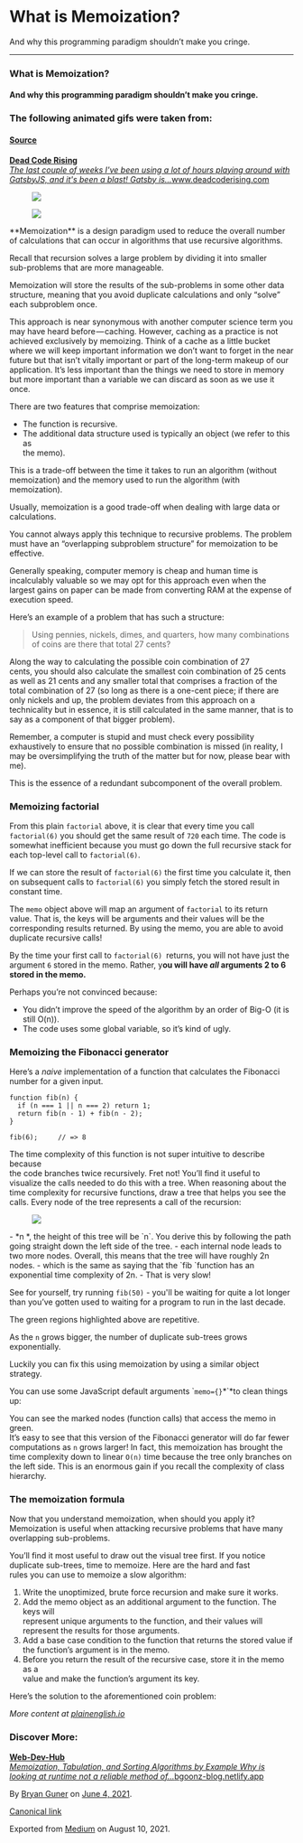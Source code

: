 # What is Memoization?

And why this programming paradigm shouldn’t make you cringe.

---

### What is Memoization?

#### And why this programming paradigm shouldn’t make you cringe.

### The following animated gifs were taken from:

#### <a href="https://www.deadcoderising.com/2017-06-13-why-pure-functions-4-benefits-to-embrace-2/" class="markup--anchor markup--h4-anchor">Source</a>

<a href="https://www.deadcoderising.com/" class="markup--anchor markup--mixtapeEmbed-anchor" title="https://www.deadcoderising.com/"><strong>Dead Code Rising</strong><br />
<em>The last couple of weeks I've been using a lot of hours playing around with GatsbyJS, and it's been a blast! Gatsby is…</em>www.deadcoderising.com</a><a href="https://www.deadcoderising.com/" class="js-mixtapeImage mixtapeImage u-ignoreBlock"></a>

<figure><img src="https://cdn-images-1.medium.com/max/800/1*Ey6rNclUY-Rp3iqM9Ytnag.gif" class="graf-image" /></figure><figure><img src="https://cdn-images-1.medium.com/max/800/0*w0txnjkmBo2z0COv.png" class="graf-image" /></figure>**Memoization** is a design paradigm used to reduce the overall number of  
calculations that can occur in algorithms that use recursive algorithms.

Recall that recursion solves a large problem by dividing it into smaller  
sub-problems that are more manageable.

Memoization will store the results of the sub-problems in some other data structure, meaning that you avoid duplicate calculations and only “solve” each subproblem once.

This approach is near synonymous with another computer science term you may have heard before — caching. However, caching as a practice is not achieved exclusively by memoizing. Think of a cache as a little bucket where we will keep important information we don’t want to forget in the near future but that isn’t vitally important or part of the long-term makeup of our application. It’s less important than the things we need to store in memory but more important than a variable we can discard as soon as we use it once.

There are two features that comprise memoization:

- <span id="0b0b">The function is recursive.</span>
- <span id="65a0">The additional data structure used is typically an object (we refer to this as  
  the memo).</span>

This is a trade-off between the time it takes to run an algorithm (without  
memoization) and the memory used to run the algorithm (with memoization).

Usually, memoization is a good trade-off when dealing with large data or  
calculations.

You cannot always apply this technique to recursive problems. The problem must have an “overlapping subproblem structure” for memoization to be effective.

Generally speaking, computer memory is cheap and human time is incalculably valuable so we may opt for this approach even when the largest gains on paper can be made from converting RAM at the expense of execution speed.

Here’s an example of a problem that has such a structure:

> Using pennies, nickels, dimes, and quarters, how many combinations  
> of coins are there that total 27 cents?

Along the way to calculating the possible coin combination of 27  
cents, you should also calculate the smallest coin combination of 25 cents as well as 21 cents and any smaller total that comprises a fraction of the total combination of 27 (so long as there is a one-cent piece; if there are only nickels and up, the problem deviates from this approach on a technicality but in essence, it is still calculated in the same manner, that is to say as a component of that bigger problem).

Remember, a computer is stupid and must check every possibility exhaustively to ensure that no possible combination is missed (in reality, I may be oversimplifying the truth of the matter but for now, please bear with me).

This is the essence of a redundant subcomponent of the overall problem.

### Memoizing factorial

From this plain `factorial` above, it is clear that every time you call  
`factorial(6)` you should get the same result of `720` each time. The code is  
somewhat inefficient because you must go down the full recursive stack for each top-level call to `factorial(6)`.

If we can store the result of `factorial(6)` the first time you calculate it, then on subsequent calls to `factorial(6)` you simply fetch the stored result in constant time.

The `memo` object above will map an argument of `factorial` to its return  
value. That is, the keys will be arguments and their values will be the  
corresponding results returned. By using the memo, you are able to avoid  
duplicate recursive calls!

By the time your first call to `factorial(6) `returns, you will not have just the argument `6` stored in the memo. Rather, y**ou will have _all_ arguments 2 to 6 stored in the memo.**

Perhaps you’re not convinced because:

- <span id="9fd5">You didn’t improve the speed of the algorithm by an order of Big-O (it is  
  still O(n)).</span>
- <span id="3867">The code uses some global variable, so it’s kind of ugly.</span>

### Memoizing the Fibonacci generator

Here’s a _naive_ implementation of a function that calculates the Fibonacci  
number for a given input.

    function fib(n) {
      if (n === 1 || n === 2) return 1;
      return fib(n - 1) + fib(n - 2);
    }

    fib(6);     // => 8

The time complexity of this function is not super intuitive to describe because  
the code branches twice recursively. Fret not! You’ll find it useful to  
visualize the calls needed to do this with a tree. When reasoning about the time complexity for recursive functions, draw a tree that helps you see the calls. Every node of the tree represents a call of the recursion:

<figure><img src="https://cdn-images-1.medium.com/max/800/0*fS_yOCDL-4NyBLyj.png" class="graf-image" /></figure>-   <span id="47ea">*n *, the height of this tree will be `n`. You derive this by following  
    the path going straight down the left side of the tree.</span>
-   <span id="855a">each internal node leads to two more nodes. Overall, this means that the tree will have roughly 2n nodes.</span>
-   <span id="df50">which is the same as saying that the `fib `function has an exponential time complexity of 2n.</span>
-   <span id="42df">That is very slow!</span>

See for yourself, try running `fib(50)` - you'll be waiting for quite a lot longer than you’ve gotten used to waiting for a program to run in the last decade.

The green regions highlighted above are repetitive.

As the `n` grows bigger, the number of duplicate sub-trees grows exponentially.

Luckily you can fix this using memoization by using a similar object strategy.

You can use some JavaScript default arguments \``memo={}`*\`*to clean things up:

You can see the marked nodes (function calls) that access the memo in green.  
It’s easy to see that this version of the Fibonacci generator will do far fewer  
computations as `n` grows larger! In fact, this memoization has brought the time complexity down to linear `O(n)` time because the tree only branches on the left side. This is an enormous gain if you recall the complexity of class hierarchy.

### The memoization formula

Now that you understand memoization, when should you apply it? Memoization is useful when attacking recursive problems that have many overlapping sub-problems.

You’ll find it most useful to draw out the visual tree first. If you notice duplicate sub-trees, time to memoize. Here are the hard and fast  
rules you can use to memoize a slow algorithm:

1.  <span id="002b">Write the unoptimized, brute force recursion and make sure it works.</span>
2.  <span id="d106">Add the memo object as an additional argument to the function. The keys will  
    represent unique arguments to the function, and their values will represent the results for those arguments.</span>
3.  <span id="ab4e">Add a base case condition to the function that returns the stored value if  
    the function’s argument is in the memo.</span>
4.  <span id="3e67">Before you return the result of the recursive case, store it in the memo as a  
    value and make the function’s argument its key.</span>

Here’s the solution to the aforementioned coin problem:

_More content at_ <a href="http://plainenglish.io/" class="markup--anchor markup--p-anchor"><em>plainenglish.io</em></a>

### Discover More:

<a href="https://bgoonz-blog.netlify.app/" class="markup--anchor markup--mixtapeEmbed-anchor" title="https://bgoonz-blog.netlify.app/"><strong>Web-Dev-Hub</strong><br />
<em>Memoization, Tabulation, and Sorting Algorithms by Example Why is looking at runtime not a reliable method of…</em>bgoonz-blog.netlify.app</a><a href="https://bgoonz-blog.netlify.app/" class="js-mixtapeImage mixtapeImage u-ignoreBlock"></a>

By <a href="https://medium.com/@bryanguner" class="p-author h-card">Bryan Guner</a> on [June 4, 2021](https://medium.com/p/86685d811182).

<a href="https://medium.com/@bryanguner/memoization-86685d811182" class="p-canonical">Canonical link</a>

Exported from [Medium](https://medium.com) on August 10, 2021.
